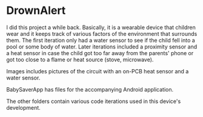 # DrownAlert

I did this project a while back. Basically, it is a wearable device that children wear and it keeps track of various factors of the environment that surrounds them. The first iteration only had a water sensor to see if the child fell into a pool or some body of water. Later iterations included a proximity sensor and a heat sensor in case the child got too far away from the parents' phone or got too close to a flame or heat source (stove, microwave).

Images includes pictures of the circuit with an on-PCB heat sensor and a water sensor.

BabySaverApp has files for the accompanying Android application.

The other folders contain various code iterations used in this device's development.
